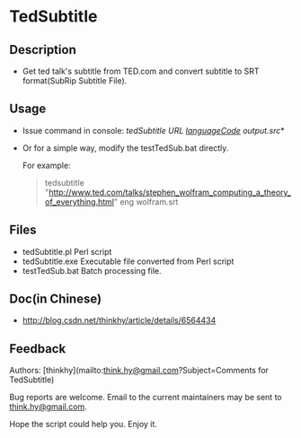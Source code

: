 TedSubtitle
====================

Description
--------------
  * Get ted talk's subtitle from TED.com and convert subtitle to SRT format(SubRip Subtitle File). 

Usage
--------
 * Issue command in console: *tedSubtitle URL [languageCode](https://github.com/thinkhy/TedSubtitle/wiki/Language-Code) output.src** 
 * Or for a simple way, modify the testTedSub.bat directly.

   For example:

    >  tedsubtitle "http://www.ted.com/talks/stephen_wolfram_computing_a_theory_of_everything.html"  eng wolfram.srt 

Files
--------
  * tedSubtitle.pl   Perl script   
  * tedSubtitle.exe  Executable file converted from Perl script
  * testTedSub.bat   Batch processing file.

Doc(in Chinese)
-----------------
  * http://blog.csdn.net/thinkhy/article/details/6564434   


Feedback
-------------

Authors: [thinkhy](mailto:think.hy@gmail.com?Subject=Comments for TedSubtitle)

Bug reports are welcome. Email to the current maintainers may be sent to <think.hy@gmail.com>.

Hope the script could help you. Enjoy it.
